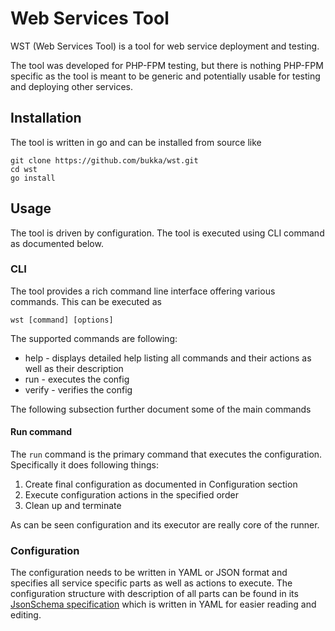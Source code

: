 # Web Services Tool

WST (Web Services Tool) is a tool for web service deployment and testing.

The tool was developed for PHP-FPM testing, but there is nothing PHP-FPM specific as the tool is meant to be generic
and potentially usable for testing and deploying other services.

## Installation

The tool is written in go and can be installed from source like

```shell
git clone https://github.com/bukka/wst.git
cd wst
go install
```

## Usage

The tool is driven by configuration. The tool is executed using CLI command as documented below.

### CLI

The tool provides a rich command line interface offering various commands. This can be executed as

```shell
wst [command] [options]
```

The supported commands are following:

- help - displays detailed help listing all commands and their actions as well as their description
- run - executes the config
- verify - verifies the config

The following subsection further document some of the main commands

#### Run command

The `run` command is the primary command that executes the configuration. Specifically it does following things:

1. Create final configuration as documented in Configuration section
2. Execute configuration actions in the specified order
3. Clean up and terminate

As can be seen configuration and its executor are really core of the runner.

### Configuration

The configuration needs to be written in YAML or JSON format and specifies all service specific parts as well as
actions to execute. The configuration structure with description of all parts can be found in its
[JsonSchema specification](schema/wst-schema.yaml) which is written in YAML for easier reading and editing.

